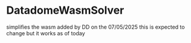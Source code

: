 # DatadomeWasmSolver

simplifies the wasm added by DD on the 07/05/2025 this is expected to change but it works as of today 
